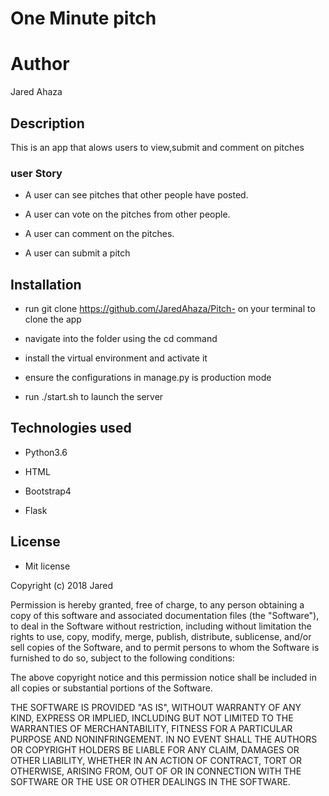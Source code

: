 # One Minute pitch

# Author

Jared Ahaza

## Description

This is an app that alows users to view,submit and comment on pitches

### user Story

+ A user can see pitches that other people have posted.

+ A user can vote on the pitches from other people.

+ A user can comment on the pitches.

+ A user can submit a pitch

## Installation
+ run git clone https://github.com/JaredAhaza/Pitch- on your terminal to clone the app

+ navigate into the folder using the cd command

+ install the virtual environment and activate it

+ ensure the configurations in manage.py is production mode

+ run ./start.sh to launch the server

## Technologies used

+ Python3.6

+ HTML

+ Bootstrap4

+ Flask

## License

+ Mit license

Copyright (c) 2018 Jared


Permission is hereby granted, free of charge, to any person obtaining a copy
of this software and associated documentation files (the "Software"), to deal
in the Software without restriction, including without limitation the rights
to use, copy, modify, merge, publish, distribute, sublicense, and/or sell
copies of the Software, and to permit persons to whom the Software is
furnished to do so, subject to the following conditions:

The above copyright notice and this permission notice shall be included in all
copies or substantial portions of the Software.

THE SOFTWARE IS PROVIDED "AS IS", WITHOUT WARRANTY OF ANY KIND, EXPRESS OR
IMPLIED, INCLUDING BUT NOT LIMITED TO THE WARRANTIES OF MERCHANTABILITY,
FITNESS FOR A PARTICULAR PURPOSE AND NONINFRINGEMENT. IN NO EVENT SHALL THE
AUTHORS OR COPYRIGHT HOLDERS BE LIABLE FOR ANY CLAIM, DAMAGES OR OTHER
LIABILITY, WHETHER IN AN ACTION OF CONTRACT, TORT OR OTHERWISE, ARISING FROM,
OUT OF OR IN CONNECTION WITH THE SOFTWARE OR THE USE OR OTHER DEALINGS IN THE
SOFTWARE.
